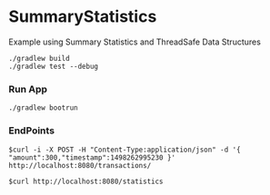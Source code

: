 # SummaryStatistics
Example using Summary Statistics and ThreadSafe Data Structures

```
./gradlew build
./gradlew test --debug
```

### Run App
```
./gradlew bootrun
```

### EndPoints
```
$curl -i -X POST -H "Content-Type:application/json" -d '{ "amount":300,"timestamp":1498262995230 }' http://localhost:8080/transactions/
```
```
$curl http://localhost:8080/statistics
```